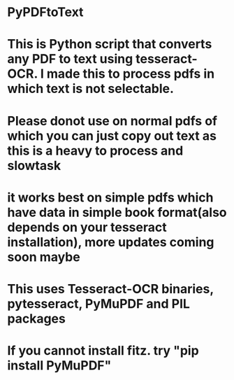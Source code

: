 # PyPDFtoText
# This is Python script that converts any PDF to text using tesseract-OCR. I made this to process pdfs in which text is not selectable.
# Please donot use on normal pdfs of which you can just copy out text as this is a heavy to process and slowtask
# it works best on simple pdfs which have data in simple book format(also depends on your tesseract installation), more updates coming soon maybe
# This uses Tesseract-OCR binaries, pytesseract, PyMuPDF and PIL packages 
# If you cannot install fitz. try "pip install PyMuPDF"
